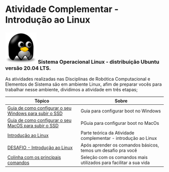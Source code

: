 # Atividade Complementar - Introdução ao Linux



### <img src="img/linuxs.png" width="100" height="100">  Sistema Operacional Linux - distribuição Ubuntu versão 20.04 LTS.

As atividades realizadas nas Disciplinas de Robótica Computacional e Elementos de Sistema são em ambiente Linux, afim de preparar vocês para trabalhar nesse ambiente, dividimos a atividade em três etapas;


| Tópico        | Sobre          |
| ------------- |---------------|
|  [Guia de como configurar o seu Windows para subir o SSD ](https://liciascl.github.io/Linuxbasico/boot_do_ssd/)    | Guia para configurar boot no Windows  |
|  [Guia de como configurar o seu MacOS para subir o SSD ](https://liciascl.github.io/Linuxbasico/boot_ssd_MacOs/)    | PGuia para configurar boot no MacOs  |  
| [Introdução ao Linux](https://liciascl.github.io/Linuxbasico/atividade_complementar/) | Parte teórica da Atividade complementar - introdução ao Linux |
|  [DESAFIO - Introdução ao Linux](https://liciascl.github.io/Linuxbasico/desafio/) | Após aprender os comandos básicos, temos um desafio pra você |
| [Colinha com os principais comandos](https://liciascl.github.io/Linuxbasico/colinha/) | Seleção com os comandos mais utilizados para facilitar a sua vida|




